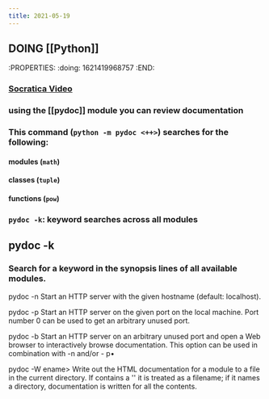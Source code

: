 ```yaml
---
title: 2021-05-19
---
```


## DOING [[Python]]
:PROPERTIES:
:doing: 1621419968757
:END:
### [Socratica Video](https://www.youtube.com/watch?v=URBSvqib0xw&ab_channel=Socratica)
### using the [[pydoc]] module you can review documentation
### This command (`python -m pydoc <++>`) searches for the following:
#### modules (`math`)
#### classes (`tuple`)
#### functions (`pow`)
### `pydoc -k`: keyword searches across all modules
## pydoc -k <keyword>
### Search for a keyword in the synopsis lines of all available modules.

pydoc -n <hostname>
Start an HTTP server with the given hostname (default: localhost).

pydoc -p <port>
Start an HTTP server on
the given port on the local machine.
Port
number 0 can be used to get an arbitrary unused port.

pydoc -b
Start an HTTP server on an arbitrary unused port and open a Web browser
to interactively browse documentation.
This option can be used in
combination with -n and/or - p•

pydoc -W ename>
Write out the HTML documentation for a
module to a file in the current
directory.
If <name> contains a '\'
it is treated as a filename; if
it names a directory, documentation is written for all the contents.
###
